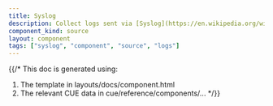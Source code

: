 ```yaml
---
title: Syslog
description: Collect logs sent via [Syslog](https://en.wikipedia.org/wiki/Syslog)
component_kind: source
layout: component
tags: ["syslog", "component", "source", "logs"]
---
```


{{/*
This doc is generated using:

1. The template in layouts/docs/component.html
2. The relevant CUE data in cue/reference/components/...
*/}}
